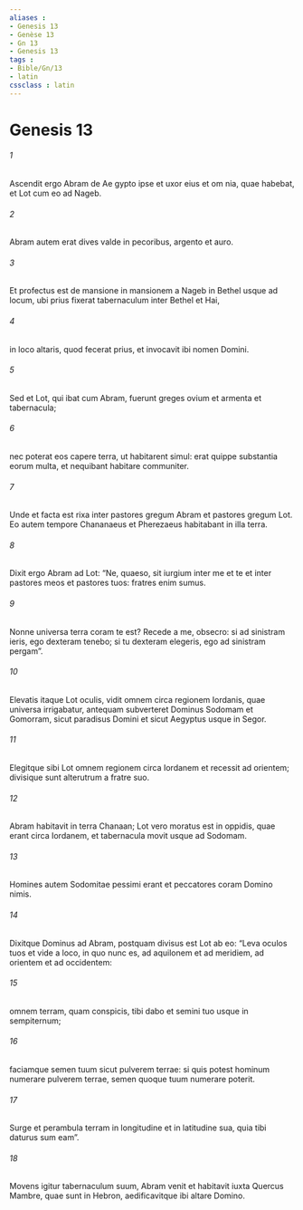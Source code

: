 ```yaml
---
aliases : 
- Genesis 13
- Genèse 13
- Gn 13
- Genesis 13
tags : 
- Bible/Gn/13
- latin
cssclass : latin
---
```


# Genesis 13

###### 1
Ascendit ergo Abram de Ae gypto ipse et uxor eius et om nia, quae habebat, et Lot cum eo ad Nageb. 
###### 2
Abram autem erat dives valde in pecoribus, argento et auro. 
###### 3
Et profectus est de mansione in mansionem a Nageb in Bethel usque ad locum, ubi prius fixerat tabernaculum inter Bethel et Hai, 
###### 4
in loco altaris, quod fecerat prius, et invocavit ibi nomen Domini.
###### 5
Sed et Lot, qui ibat cum Abram, fuerunt greges ovium et armenta et tabernacula; 
###### 6
nec poterat eos capere terra, ut habitarent simul: erat quippe substantia eorum multa, et nequibant habitare communiter. 
###### 7
Unde et facta est rixa inter pastores gregum Abram et pastores gregum Lot. Eo autem tempore Chananaeus et Pherezaeus habitabant in illa terra. 
###### 8
Dixit ergo Abram ad Lot: “Ne, quaeso, sit iurgium inter me et te et inter pastores meos et pastores tuos: fratres enim sumus. 
###### 9
Nonne universa terra coram te est? Recede a me, obsecro: si ad sinistram ieris, ego dexteram tenebo; si tu dexteram elegeris, ego ad sinistram pergam”.
###### 10
Elevatis itaque Lot oculis, vidit omnem circa regionem Iordanis, quae universa irrigabatur, antequam subverteret Dominus Sodomam et Gomorram, sicut paradisus Domini et sicut Aegyptus usque in Segor. 
###### 11
Elegitque sibi Lot omnem regionem circa Iordanem et recessit ad orientem; divisique sunt alterutrum a fratre suo. 
###### 12
Abram habitavit in terra Chanaan; Lot vero moratus est in oppidis, quae erant circa Iordanem, et tabernacula movit usque ad Sodomam. 
###### 13
Homines autem Sodomitae pessimi erant et peccatores coram Domino nimis.
###### 14
Dixitque Dominus ad Abram, postquam divisus est Lot ab eo: “Leva oculos tuos et vide a loco, in quo nunc es, ad aquilonem et ad meridiem, ad orientem et ad occidentem: 
###### 15
omnem terram, quam conspicis, tibi dabo et semini tuo usque in sempiternum; 
###### 16
faciamque semen tuum sicut pulverem terrae: si quis potest hominum numerare pulverem terrae, semen quoque tuum numerare poterit. 
###### 17
Surge et perambula terram in longitudine et in latitudine sua, quia tibi daturus sum eam”. 
###### 18
Movens igitur tabernaculum suum, Abram venit et habitavit iuxta Quercus Mambre, quae sunt in Hebron, aedificavitque ibi altare Domino.

